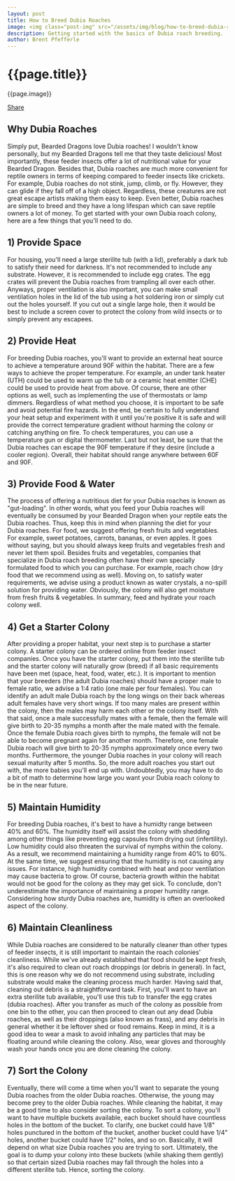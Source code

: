 ```yaml
---
layout: post
title: How to Breed Dubia Roaches
image: <img class="post-img" src="/assets/img/blog/how-to-breed-dubia-roaches.JPG" alt="Picture of a Dubia roach.">
description: Getting started with the basics of Dubia roach breeding.
author: Brent Pfefferle
---
```


<!--Show More-->

# {{page.title}}
{{page.image}}

<div class="fb-share-button" data-href="https://beardeddragonowners.com/2021/11/17/how-to-breed-dubia-roaches.html" data-layout="button_count" data-size="large"><a target="_blank" href="https://www.facebook.com/sharer/sharer.php?u=https%3A%2F%2Fbeardeddragonowners.com%2F2021%2F11%2F17%2Fhow-to-breed-dubia-roaches.html&amp;src=sdkpreparse" class="fb-xfbml-parse-ignore">Share</a></div>

## Why Dubia Roaches

Simply put, Bearded Dragons love Dubia roaches! I wouldn't know personally, but 
my Bearded Dragons tell me that they taste delicious! Most importantly, these feeder 
insects offer a lot of nutritional value for your Bearded Dragon. Besides that, 
Dubia roaches are much more convenient for reptile owners in terms 
of keeping compared to feeder insects like crickets. For example, Dubia roaches 
do not stink, jump, climb, or fly. However, they can glide if they fall off of a high 
object. Regardless, these creatures are not great escape artists making them easy 
to keep. Even better, Dubia roaches are simple to breed and they have a long 
lifespan which can save reptile owners a lot of money. To get started with 
your own Dubia roach colony, here are a few things that you'll need to do.

## 1) Provide Space

For housing, you'll need a large sterilite tub (with a lid), preferably a dark 
tub to satisfy their need for darkness. It's not recommended to include any 
substrate. However, it is recommended to include egg crates. The egg crates will 
prevent the Dubia roaches from trampling all over each other. Anyways, proper 
ventilation is also important, you can make small ventilation holes in the lid of 
the tub using a hot soldering iron or simply cut out the holes yourself. If you cut 
out a single large hole, then it would be best to include a screen cover to protect 
the colony from wild insects or to simply prevent any escapees.

## 2) Provide Heat

For breeding Dubia roaches, you'll want to provide an external heat 
source to achieve a temperature around 90F within the habitat. There 
are a few ways to achieve the proper temperature. For example, an under 
tank heater (UTH) could be used to warm up the tub or a ceramic heat 
emitter (CHE) could be used to provide heat from above. Of course, there 
are other options as well, such as implementing the use of thermostats or 
lamp dimmers. Regardless of what method you choose, it is important to be safe 
and avoid potential fire hazards. In the end, be certain to fully understand your 
heat setup and experiment with it until you're positive it is safe and will provide 
the correct temperature gradient without harming the colony or catching anything on 
fire. To check temperatures, you can use a temperature gun or digital thermometer. 
Last but not least, be sure that the Dubia roaches can escape the 90F temperature 
if they desire (include a cooler region). Overall, their habitat should range 
anywhere between 60F and 90F.

## 3) Provide Food & Water

The process of offering a nutritious diet for your Dubia roaches is known as "gut-loading". 
In other words, what you feed your Dubia roaches will eventually be consumed by your Bearded 
Dragon when your reptile eats the Dubia roaches. Thus, keep this in mind when planning the 
diet for your Dubia roaches. For food, we suggest offering fresh fruits and vegetables. For 
example, sweet potatoes, carrots, bananas, or even apples. It goes without saying, but you 
should always keep fruits and vegetables fresh and never let them spoil. Besides fruits and 
vegetables, companies that specialize in Dubia roach breeding often have their own specially 
formulated food to which you can purchase. For example, roach chow (dry food that we recommend 
using as well). Moving on, to satisfy water requirements, we advise using a product known as 
water crystals, a no-spill solution for providing water. Obviously, the colony will also get 
moisture from fresh fruits & vegetables. In summary, feed and hydrate your roach colony well. 

## 4) Get a Starter Colony

After providing a proper habitat, your next step is to purchase a starter colony. A starter 
colony can be ordered online from feeder insect companies. Once you have the starter colony, 
put them into the sterilite tub and the starter colony will naturally grow (breed) if 
all basic requirements have been met (space, heat, food, water, etc.). It is important to 
mention that your breeders (the adult Dubia roaches) should have a proper male to female 
ratio, we advise a 1:4 ratio (one male per four females). You can identify an adult male Dubia 
roach by the long wings on their back whereas adult females have very short wings. If too many males 
are present within the colony, then the males may harm each other or the colony itself. With that 
said, once a male successfully mates with a female, then the female will give birth to 
20-35 nymphs a month after the male mated with the female. Once the female Dubia roach gives birth 
to nymphs, the female will not be able to become pregnant again for another month. Therefore, one female 
Dubia roach will give birth to 20-35 nymphs approximately once every two months. Furthermore, the younger 
Dubia roaches in your colony will reach sexual maturity after 5 months.  So, the more adult roaches you start out with, the more babies you'll end up with. Undoubtedly, you may have to do a bit of math to 
determine how large you want your Dubia roach colony to be in the near future. 

## 5) Maintain Humidity

For breeding Dubia roaches, it's best to have a humidty range between 40% and 
60%. The humidity itself will assist the colony with shedding among other things 
like preventing egg capsules from drying out (infertility). Low humidity 
could also threaten the survival of nymphs within the colony. As a result, we recommend 
maintaining a humidity range from 40% to 60%. At the same time, we suggest 
ensuring that the humidity is not causing any issues. For instance, high humidity 
combined with heat and poor ventilation may cause bacteria to grow. Of course, bacteria 
growth within the habitat would not be good for the colony as they may get sick. 
To conclude, don't underestimate the importance of maintaining a proper humidity 
range. Considering how sturdy Dubia roaches are, humidity is often an overlooked 
aspect of the colony.

## 6) Maintain Cleanliness

While Dubia roaches are considered to be naturally cleaner than other types of 
feeder insects, it is still important to maintain the roach colonies' cleanliness. 
While we've already established that food should be kept fresh, it's also required 
to clean out roach droppings (or debris in general). In fact, this is one reason 
why we do not recommend using substrate, including substrate would make the cleaning 
process much harder. Having said that, cleaning out debris is a straightforward 
task. First, you'll want to have an extra sterilite tub available, you'll use this 
tub to transfer the egg crates (dubia roaches). After you transfer as much of the 
colony as possible from one bin to the other, you can then proceed to clean out 
any dead Dubia roaches, as well as their droppings (also known as frass), and 
any debris in general whether it be leftover shed or food remains. Keep in mind, 
it is a good idea to wear a mask to avoid inhaling any particles that may be 
floating around while cleaning the colony. Also, wear gloves and thoroughly wash 
your hands once you are done cleaning the colony.

## 7) Sort the Colony

Eventually, there will come a time when you'll want to separate the young 
Dubia roaches from the older Dubia roaches. Otherwise, the young may become 
prey to the older Dubia roaches. While cleaning the habitat, it may be a 
good time to also consider sorting the colony. To sort a colony, you'll 
want to have multiple buckets available, each bucket should have countless holes 
in the bottom of the bucket. To clarify, one bucket could have 1/8" holes punctured 
in the bottom of the bucket, another bucket could have 1/4" holes, another bucket 
could have 1/2" holes, and so on. Basically, it will depend on what 
size Dubia roaches you are trying to sort. Ultimately, the goal is to dump your colony 
into these buckets (while shaking them gently) so that certain sized Dubia roaches may 
fall through the holes into a different sterilite tub. Hence, sorting the colony.

